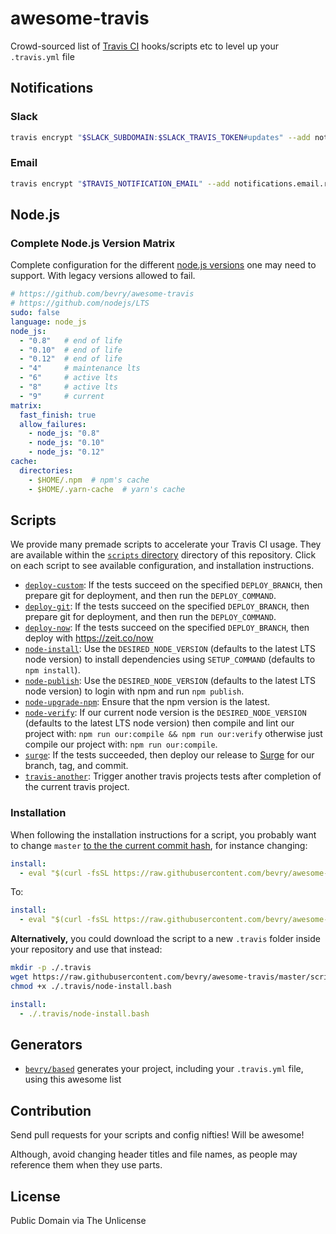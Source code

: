 # awesome-travis

Crowd-sourced list of [Travis CI](https://travis-ci.org) hooks/scripts etc to level up your `.travis.yml` file


## Notifications

### Slack

``` bash
travis encrypt "$SLACK_SUBDOMAIN:$SLACK_TRAVIS_TOKEN#updates" --add notifications.slack
```


### Email

``` bash
travis encrypt "$TRAVIS_NOTIFICATION_EMAIL" --add notifications.email.recipients
```


## Node.js

### Complete Node.js Version Matrix

Complete configuration for the different [node.js versions](https://github.com/nodejs/LTS) one may need to support. With legacy versions allowed to fail.

``` yaml
# https://github.com/bevry/awesome-travis
# https://github.com/nodejs/LTS
sudo: false
language: node_js
node_js:
  - "0.8"   # end of life
  - "0.10"  # end of life
  - "0.12"  # end of life
  - "4"     # maintenance lts
  - "6"     # active lts
  - "8"     # active lts
  - "9"     # current
matrix:
  fast_finish: true
  allow_failures:
    - node_js: "0.8"
    - node_js: "0.10"
    - node_js: "0.12"
cache:
  directories:
    - $HOME/.npm  # npm's cache
    - $HOME/.yarn-cache  # yarn's cache
```


## Scripts

We provide many premade scripts to accelerate your Travis CI usage. They are available within the [`scripts` directory](https://github.com/bevry/awesome-travis/tree/master/scripts) directory of this repository. Click on each script to see available configuration, and installation instructions.

- [`deploy-custom`](https://github.com/bevry/awesome-travis/blob/master/scripts/deploy-custom.bash): If the tests succeed on the specified `DEPLOY_BRANCH`, then prepare git for deployment, and then run the `DEPLOY_COMMAND`.
- [`deploy-git`](https://github.com/bevry/awesome-travis/blob/master/scripts/deploy-git.bash): If the tests succeed on the specified `DEPLOY_BRANCH`, then prepare git for deployment, and then run the `DEPLOY_COMMAND`.
- [`deploy-now`](https://github.com/bevry/awesome-travis/blob/master/scripts/deploy-now.bash): If the tests succeed on the specified `DEPLOY_BRANCH`, then deploy with https://zeit.co/now
- [`node-install`](https://github.com/bevry/awesome-travis/blob/master/scripts/node-install.bash): Use the `DESIRED_NODE_VERSION` (defaults to the latest LTS node version) to install dependencies using `SETUP_COMMAND` (defaults to `npm install`).
- [`node-publish`](https://github.com/bevry/awesome-travis/blob/master/scripts/node-publish.bash): Use the `DESIRED_NODE_VERSION` (defaults to the latest LTS node version) to login with npm and run `npm publish`.
- [`node-upgrade-npm`](https://github.com/bevry/awesome-travis/blob/master/scripts/node-upgrade-npm.bash): Ensure that the npm version is the latest.
- [`node-verify`](https://github.com/bevry/awesome-travis/blob/master/scripts/node-verify.bash): If our current node version is the `DESIRED_NODE_VERSION` (defaults to the latest LTS node version) then compile and lint our project with: `npm run our:compile && npm run our:verify` otherwise just compile our project with: `npm run our:compile`.
- [`surge`](https://github.com/bevry/awesome-travis/blob/master/scripts/surge.bash): If the tests succeeded, then deploy our release to [Surge](https://surge.sh) for our branch, tag, and commit.
- [`travis-another`](https://github.com/bevry/awesome-travis/blob/master/scripts/travis-another.bash): Trigger another travis projects tests after completion of the current travis project.

### Installation

When following the installation instructions for a script, you probably want to change `master` [to the the current commit hash](https://help.github.com/en/articles/getting-permanent-links-to-files#press-kbdykbd-to-permalink-to-a-file-in-a-specific-commit), for instance changing:

``` yaml
install:
  - eval "$(curl -fsSL https://raw.githubusercontent.com/bevry/awesome-travis/master/scripts/node-install.bash)"
```

To:

``` yaml
install:
  - eval "$(curl -fsSL https://raw.githubusercontent.com/bevry/awesome-travis/2d86ca6ebe8730048750eeeb3845e8857dc89aa0/scripts/node-install.bash)"
```

**Alternatively,** you could download the script to a new `.travis` folder inside your repository and use that instead:

``` bash
mkdir -p ./.travis
wget https://raw.githubusercontent.com/bevry/awesome-travis/master/scripts/node-install.bash ./.travis/node-install.bash
chmod +x ./.travis/node-install.bash
```

``` yaml
install:
  - ./.travis/node-install.bash
```

## Generators

- [`bevry/based`](https://github.com/bevry/based) generates your project, including your `.travis.yml` file, using this awesome list


## Contribution

Send pull requests for your scripts and config nifties! Will be awesome!

Although, avoid changing header titles and file names, as people may reference them when they use parts.


## License

Public Domain via The Unlicense

